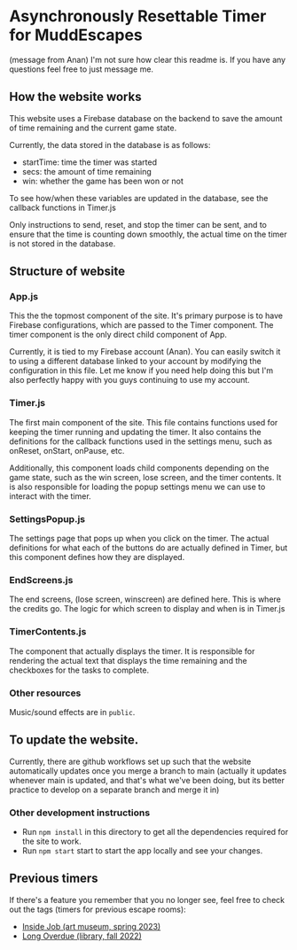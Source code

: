 # Asynchronously Resettable Timer for MuddEscapes

(message from Anan) I'm not sure how clear this readme is. If you have any questions feel free to just message me.

## How the website works
This website uses a Firebase database on the backend to save the amount of time remaining and the current game state.

Currently, the data stored in the database is as follows:
* startTime: time the timer was started
* secs: the amount of time remaining
* win: whether the game has been won or not

To see how/when these variables are updated in the database, see the callback functions in Timer.js

Only instructions to send, reset, and stop the timer can be sent, and to ensure that the time is counting down smoothly, the actual time on the timer is not stored in the database.

## Structure of website

### App.js
This the the topmost component of the site. It's primary purpose is to have Firebase configurations, which are passed to the Timer component. The timer component is the only direct child component of App.

Currently, it is tied to my Firebase account (Anan). You can easily switch it to using a different database linked to your account by modifying the configuration in this file. Let me know if you need help doing this but I'm also perfectly happy with you guys continuing to use my account.

### Timer.js
The first main component of the site. This file contains functions used for keeping the timer running and updating the timer. It also contains the definitions for the callback functions used in the settings menu, such as onReset, onStart, onPause, etc.

Additionally, this component loads child components depending on the game state, such as the win screen, lose screen, and the timer contents. It is also responsible for loading the popup settings menu we can use to interact with the timer.

### SettingsPopup.js
The settings page that pops up when you click on the timer. The actual definitions for what each of the buttons do are actually defined in Timer, but this component defines how they are displayed.

### EndScreens.js
The end screens, (lose screen, winscreen) are defined here. This is where the credits go. The logic for which screen to display and when is in Timer.js

### TimerContents.js
The component that actually displays the timer. It is responsible for rendering the actual text that displays the time remaining and the checkboxes for the tasks to complete.

### Other resources
Music/sound effects are in `public`.

## To update the website.
Currently, there are github workflows set up such that the website automatically updates once you merge a branch to main (actually it updates whenever main is updated, and that's what we've been doing, but its better practice to develop on a separate branch and merge it in)

### Other development instructions
* Run `npm install` in this directory to get all the dependencies required for the site to work.
* Run `npm start` start to start the app locally and see your changes.

## Previous timers

If there's a feature you remember that you no longer see, feel free to check out the tags (timers for previous escape rooms):

* [Inside Job (art museum, spring 2023)](https://github.com/muddescapes/muddescapes-timer/releases/tag/inside-job)
* [Long Overdue (library, fall 2022)](https://github.com/muddescapes/muddescapes-timer/releases/tag/long-overdue)
